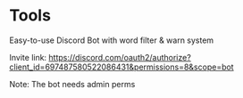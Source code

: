 # Tools
Easy-to-use Discord Bot with word filter & warn system


Invite link: https://discord.com/oauth2/authorize?client_id=697487580522086431&permissions=8&scope=bot

Note: The bot needs admin perms

